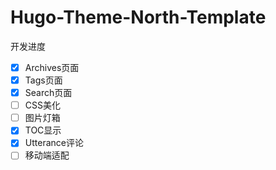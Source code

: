 # Hugo-Theme-North-Template

开发进度

- [x] Archives页面
- [x] Tags页面
- [x] Search页面
- [ ] CSS美化
- [ ] 图片灯箱
- [x] TOC显示
- [x] Utterance评论
- [ ] 移动端适配
